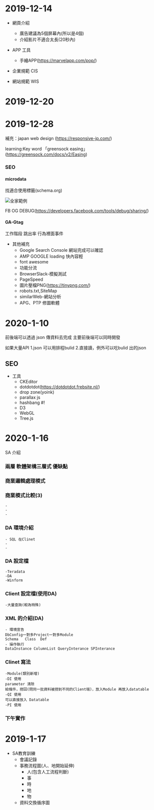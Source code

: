 2019-12-14
===
* 網頁介紹
    * 廣告建議為5個屏幕內(所以是4個)
    * 介紹影片不適合太長(20秒內)

* APP 工具
    * 手繪APP(https://marvelapp.com/pop/)

* 企業規範 CIS
* 網站規範 WIS

2019-12-20
===

2019-12-28
===
補充：japan web design (https://responsive-jp.com/)

learning:Key word 「greensock easing」(https://greensock.com/docs/v2/Easing)

### SEO
 #### microdata

 找適合使用標籤(schema.org)

 ![全家範例](https://www.evernote.com/shard/s515/sh/77acdf90-34fe-438e-a45b-34d153c9ac49/0ad873a2a18659884cc2b33d991932d0/res/37e49546-0965-4824-9e9a-a8c02e1e5ac8/圖片.png=50)

 
 FB OG DEBUG(https://developers.facebook.com/tools/debug/sharing/)

  #### GA-Gtag
  工作階段
  跳出率
  行為裡面事件
  
* 其他補充 
    * Google Search Console
    網站完成可以確認
    * AMP GOOGLE
    loading 快內容輕
    * font awesome
    * 功能分流
    * BrowserSlack-模擬測試
    * PageSpeed
    * 圖片壓檔PNG(https://tinypng.com/)
    * robots.txt,SiteMap
    * similarWeb-網站分析
    * APG、PTP 修圖軟體

2020-1-10
===

前後端可以透過 json 傳資料去完成
主要前後端可以同時開發

如果大量API
1.json 可以用排程bulid
2.直接讀，例外可以吃bulid 出的json


## SEO


* 工具
    * CKEditor
    * dotdotdot(https://dotdotdot.frebsite.nl/)
    * drop zone(yoink)
    * parallax js
    * hashbang #!
    * D3
    * WebGL
    * Tree.js

2020-1-16
===
SA 介紹

### 兩層 軟體架構三層式 優缺點
### 商業邏輯處理模式
### 商業模式比較(3)
    - 
    -
    -
### DA 環境介紹
    - SQL 在Clinet
    -
    -
### DA 設定檔    
    -Teradata 
    -DA
    -Winform 
### Client 設定檔(使用DA)
    -大量查詢(較為特殊)
### XML 的介紹(DA)
    - 環境宣告
    DbConfig一對多Project一對多Module
    Schema   Class  Def
    - 操作執行
    DataInstance ColumnList QueryInterance SPInterance
### Clinet 寫法
    -Module(類別新增)
    -DI 使用
    parameter 清除
    給條件，撈回(問同一批資料被撈到不同的Client端)，放入Module 再放入datatable
    -QI 使用
    可以直接放入 Datatable
    -PI 使用
 ### 下午實作   

2019-1-17
===
* SA教育訓練
    * 會議記錄
    * 事務流程圖(人、地開始延伸)
        * 人(包含人工流程判斷)
        * 事
        * 時
        * 地
        * 物
    * 資料交換循序圖





 



    


